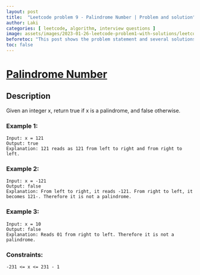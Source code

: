 ```yaml
---
layout: post
title:  "Leetcode problem 9 - Palindrome Number | Problem and solution"
author: Laki
categories: [ leetcode, algorithm, interview questions ]
image: assets/images/2023-01-26-leetcode-problem1-with-solutions/leetcode_meme1.png
beforetoc: "This post shows the problem statement and several solutions for leetcode Palindrome Number problem"
toc: false
---
```


# [Palindrome Number](https://leetcode.com/problems/palindrome-number/)

## Description
Given an integer x, return true if x is a 
palindrome, and false otherwise.

### Example 1:
```
Input: x = 121
Output: true
Explanation: 121 reads as 121 from left to right and from right to left.
```
### Example 2:
```
Input: x = -121
Output: false
Explanation: From left to right, it reads -121. From right to left, it becomes 121-. Therefore it is not a palindrome.
```
### Example 3:
```
Input: x = 10
Output: false
Explanation: Reads 01 from right to left. Therefore it is not a palindrome.
``` 

### Constraints:
```
-231 <= x <= 231 - 1
```